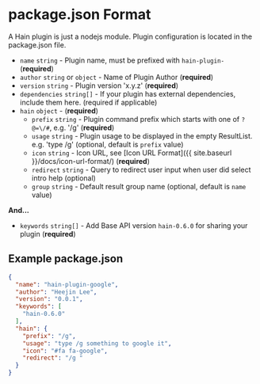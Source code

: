 # package.json Format

A Hain plugin is just a nodejs module.  Plugin configuration is located in the package.json file.  

* `name` `string` - Plugin name, must be prefixed with `hain-plugin-` (**required**)
* `author` `string` or `object` - Name of Plugin Author (**required**)
* `version` `string` - Plugin version 'x.y.z' (**required**)
* `dependencies` `string[]` - If your plugin has external dependencies, include them here. (required if applicable)
* `hain` `object` - (**required**)
  - `prefix` `string` - Plugin command prefix which starts with one of `?@=\/#`, e.g. '/g' (**required**)
  - `usage` `string` - Plugin usage to be displayed in the empty ResultList. e.g. 'type /g' (optional, default is `prefix` value)
  - `icon` `string` - Icon URL, see [Icon URL Format]({{ site.baseurl }}/docs/icon-url-format/) (**required**)
  - `redirect` `string` - Query to redirect user input when user did select intro help (optional)
  - `group` `string` - Default result group name (optional, default is `name` value)

**And...**

* `keywords` `string[]` - Add Base API version `hain-0.6.0` for sharing your plugin (**required**)

## Example package.json  

```json
{
  "name": "hain-plugin-google",
  "author": "Heejin Lee",
  "version": "0.0.1",
  "keywords": [
    "hain-0.6.0"
  ],
  "hain": {
    "prefix": "/g",
    "usage": "type /g something to google it",
    "icon": "#fa fa-google",
    "redirect": "/g "
  }
}
```
